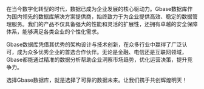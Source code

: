 在当今数字化转型的时代，数据已成为企业发展的核心驱动力。Gbase数据库作为国内领先的数据库解决方案提供商，始终致力于为企业提供高效、稳定的数据管理服务。我们的产品不仅具备强大的性能和灵活的扩展性，还拥有卓越的安全保障体系，能够满足各类企业的个性化需求。

Gbase数据库凭借其优秀的架构设计与技术创新，在众多行业中赢得了广泛认可，成为众多优秀企业的首选合作伙伴。无论是金融、电信还是互联网领域，Gbase都能通过精准的数据分析帮助企业洞察市场趋势，优化运营决策，提升竞争力。

选择Gbase数据库，就是选择了可靠的数据未来。让我们携手共创辉煌明天！